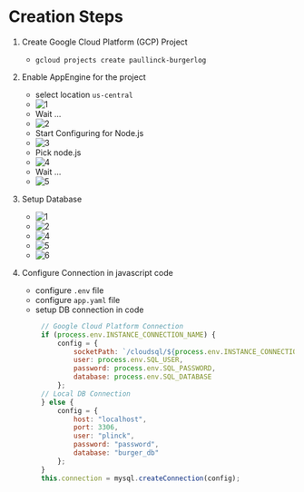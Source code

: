# Creation Steps

1. Create Google Cloud Platform (GCP) Project

    * `gcloud projects create paullinck-burgerlog`

2. Enable AppEngine for the project

    * select location `us-central`
    * ![1](GCP/images/step1.png)
    * Wait ...
    * ![2](GCP/images/step2.png)
    * Start Configuring for Node.js
    * ![3](GCP/images/step3.png)
    * Pick node.js
    * ![4](GCP/images/step4.png)
    * Wait ...
    * ![5](GCP/images/step5.png)

3. Setup Database

    * ![1](GCP/images/db1.png)
    * ![2](GCP/images/db2.png)
    * ![4](GCP/images/db4.png)
    * ![5](GCP/images/db5.png)
    * ![6](GCP/images/db6.png)

4. Configure Connection in javascript code

    * configure `.env` file
    * configure `app.yaml` file
    * setup DB connection in code

```javascript
        // Google Cloud Platform Connection
        if (process.env.INSTANCE_CONNECTION_NAME) {
            config = {
                socketPath: `/cloudsql/${process.env.INSTANCE_CONNECTION_NAME}`,
                user: process.env.SQL_USER,
                password: process.env.SQL_PASSWORD,
                database: process.env.SQL_DATABASE
            };
        // Local DB Connection
        } else {
            config = {
                host: "localhost",
                port: 3306,
                user: "plinck",
                password: "password",
                database: "burger_db"
            };
        }
        this.connection = mysql.createConnection(config);
```
